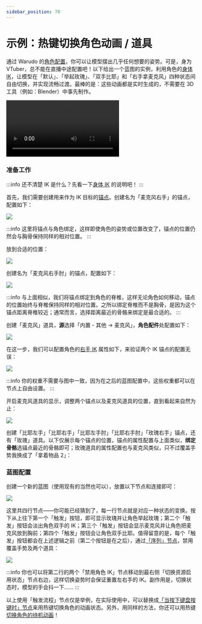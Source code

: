 ```yaml
---
sidebar_position: 70
---
```


# 示例：热键切换角色动画 / 道具

通过 Warudo 的[角色配置](../assets/character/)，你可以让模型摆出几乎任何想要的姿势。可是，身为 VTuber，总不能在直播中途配置吧！以下给出一个蓝图的实例，利用角色的[身体 IK](../assets/character/#shen-ti-ik)，让模型在「默认」、「举起玫瑰」、「双手比耶」和「右手拿麦克风」四种状态间自由切换，并实现流畅过渡。最棒的是：这些动画都是实时生成的，不需要在 3D 工具（例如：Blender）中事先制作。

<div className="video-box"><video controls src="https://user-images.githubusercontent.com/3406505/196837021-1697da39-8988-4a12-9277-78040e4ef4a9.mp4" />
<p>视频里左右手的动作，除了一开始的左手是动捕之外，都是通过 IK 实现的。</p>
</div>

### 准备工作

:::info
还不清楚 IK 是什么？先看一下[身体 IK](../assets/character/#shen-ti-ik) 的说明吧！
:::

首先，我们需要创建用来作为 IK 目标的[锚点](../assets/anchor.md)。创建名为「麦克风右手」的锚点，配置如下：

![](/doc-img/zh-blueprint-example-animation-state-machine-1.webp)

:::info
这里将锚点与角色绑定，这样即使角色的姿势或位置改变了，锚点的位置仍然会与胸骨保持同样的相对位置。
:::

放到合适的位置：

![](/doc-img/zh-blueprint-example-animation-state-machine-2.webp)

创建名为「麦克风右手肘」的锚点，配置如下：

![](/doc-img/zh-blueprint-example-animation-state-machine-3.webp)

:::info
与上面相似，我们将锚点绑定到角色的脊椎，这样无论角色如何移动，锚点的位置始终与脊椎保持同样的相对位置。之所以绑定脊椎而不是胸骨，是因为这个锚点距离脊椎较近；通常而言，选择距离最近的骨骼来绑定是最合适的。
:::

创建「麦克风」道具，**源**选择「内置 - 其他 -> 麦克风」，**角色配件**处配置如下：

![](/doc-img/zh-blueprint-example-animation-state-machine-4.webp)

在这一步，我们可以配置角色的[右手 IK](../assets/character/#shen-ti-ik) 属性如下，来验证两个 IK 锚点的配置无误：

![](/doc-img/zh-blueprint-example-animation-state-machine-5.webp)

:::info
你的权重不需要与图中一致，因为在之后的蓝图配置中，这些权重都可以在节点上自由设置。
:::

开启麦克风道具的显示，调整两个锚点以及麦克风道具的位置，直到看起来自然为止：

![](/doc-img/zh-blueprint-example-animation-state-machine-6.webp)

创建「比耶左手」「比耶右手」「比耶左手肘」「比耶右手肘」「玫瑰右手」锚点，还有「玫瑰」道具。以下仅展示每个锚点的位置，锚点的属性配置与上面类似，**绑定骨骼**选锚点最近的骨骼即可；玫瑰道具的属性配置也与麦克风类似，只不过覆盖手势我换成了「拿着物品 2」：



### 蓝图配置

创建一个新的蓝图（使用现有的当然也可以），放置以下节点和连接即可：

![](/doc-img/zh-blueprint-example-animation-state-machine-8.webp)

这里共四行节点——你可能已经猜到了，每一行节点就是对应一种状态的变换。按下从上往下第一个「触发」按钮，即可显示玫瑰并让角色举起玫瑰；第二个「触发」按钮会淡出角色双手的 IK；第三个「触发」按钮会显示麦克风并让角色把麦克风放到胸前；第四个「触发」按钮会让角色双手比耶。值得留意的是，每个「触发」按钮都会在上述逻辑之前（第二个按钮是在之后），通过[「序列」节点](advanced-nodes.md#liu-kong-zhi)，禁用覆盖手势及两个道具：

![](/doc-img/zh-blueprint-example-animation-state-machine-9.webp)

:::info
你也可以将第二行的两个「禁用角色 IK」节点移动到最右侧「切换资源启用状态」节点右边，这样切换姿势时会保证重置左右手的 IK。副作用是，切换状态时，模型的手会抖一下……
:::

以上使用「触发流程」节点仅是举例，在实际使用中，可以替换成[「当按下键盘按键时」节点](basic-nodes.md#shi-jian)来用热键切换角色的动画状态。另外，用同样的方法，你还可以用热键[切换角色的待机动画](basic-nodes.md#jiao-se)！
